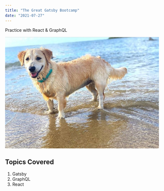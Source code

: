 ```yaml
---
title: "The Great Gatsby Bootcamp"
date: "2021-07-27"
---
```


Practice with React & GraphQL

<!-- Add Image -->
<!-- ![Corgi](./corgi.jpg) -->
![Corgi](corgi.jpg)

## Topics Covered

1. Gatsby
2. GraphQL
3. React